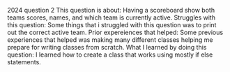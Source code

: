 2024 question 2
This question is about:
Having a scoreboard show both teams scores, names, and which team is currently active.
Struggles with this question:
Some things that i struggled with this question was to print out the correct active team.
Prior expereiences that helped:
Some previous experiences that helped was making many different classes helping me prepare for writing classes from scratch.
What I learned by doing this question:
I learned how to create a class that works using mostly if else statements.
